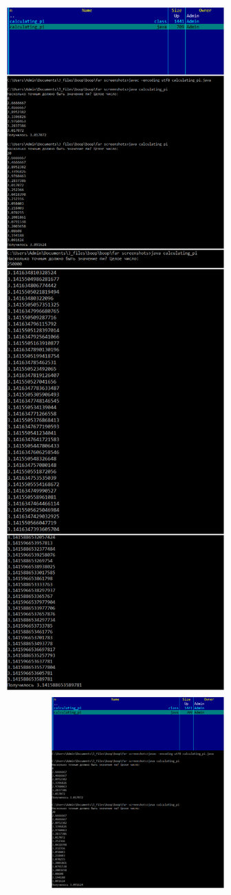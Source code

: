 ![far manager  window](https://github.com/zrdpsh/boop/blob/main/far%20screenshots/manager%20window.PNG?raw=true)  
![first screen](https://github.com/zrdpsh/boop/blob/main/far%20screenshots/1.PNG?raw=true)  
![fourth screen](https://github.com/zrdpsh/boop/blob/main/far%20screenshots/4.PNG?raw=true) 
![fifth screen](https://github.com/zrdpsh/boop/blob/main/far%20screenshots/5.PNG?raw=true) 
![sixth screen](https://github.com/zrdpsh/boop/blob/main/far%20screenshots/6.PNG?raw=true) 


<img style="float: right;" src="https://github.com/zrdpsh/boop/blob/main/far%20screenshots/manager%20window.PNG?raw=true" width="400">
<img style="float: right;" src="https://github.com/zrdpsh/boop/blob/main/far%20screenshots/1.PNG?raw=true" width="400">
